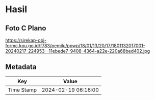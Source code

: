 # Hasil

## Foto C Plano

https://sirekap-obj-formc.kpu.go.id/f783/pemilu/ppwp/18/01/13/20/17/1801132017001-20240217-224953--11ebede7-9408-4364-a22e-220a68bed402.jpg


## Metadata

| Key        | Value               |
| ---------- | ------------------- |
| Time Stamp | 2024-02-19 06:16:00 |




